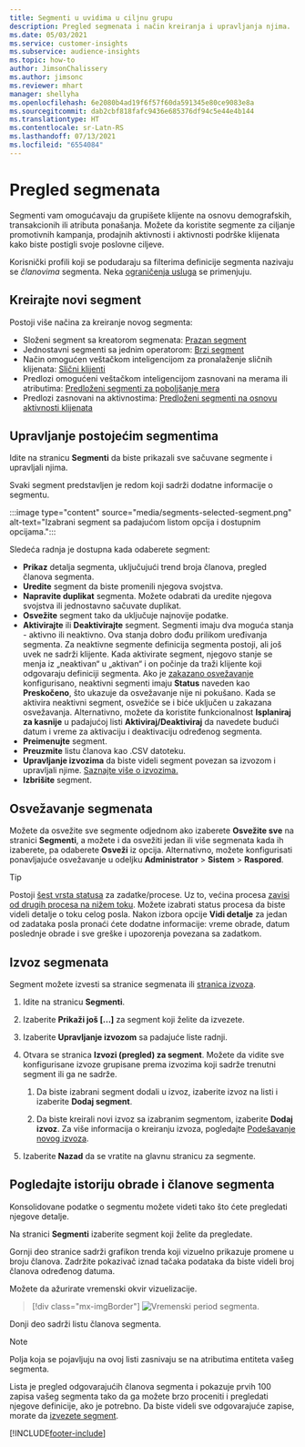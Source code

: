 ```yaml
---
title: Segmenti u uvidima u ciljnu grupu
description: Pregled segmenata i način kreiranja i upravljanja njima.
ms.date: 05/03/2021
ms.service: customer-insights
ms.subservice: audience-insights
ms.topic: how-to
author: JimsonChalissery
ms.author: jimsonc
ms.reviewer: mhart
manager: shellyha
ms.openlocfilehash: 6e2080b4ad19f6f57f60da591345e80ce9083e8a
ms.sourcegitcommit: dab2cbf818fafc9436e685376df94c5e44e4b144
ms.translationtype: HT
ms.contentlocale: sr-Latn-RS
ms.lasthandoff: 07/13/2021
ms.locfileid: "6554084"
---
```

# <a name="segments-overview"></a>Pregled segmenata

Segmenti vam omogućavaju da grupišete klijente na osnovu demografskih, transakcionih ili atributa ponašanja. Možete da koristite segmente za ciljanje promotivnih kampanja, prodajnih aktivnosti i aktivnosti podrške klijenata kako biste postigli svoje poslovne ciljeve.

Korisnički profili koji se podudaraju sa filterima definicije segmenta nazivaju se *članovima* segmenta. Neka [ograničenja usluga](service-limits.md) se primenjuju.

## <a name="create-a-new-segment"></a>Kreirajte novi segment

Postoji više načina za kreiranje novog segmenta: 

- Složeni segment sa kreatorom segmenata: [Prazan segment](segment-builder.md#create-a-new-segment)
- Jednostavni segmenti sa jednim operatorom: [Brzi segment](segment-builder.md#quick-segments)
- Način omogućen veštačkom inteligencijom za pronalaženje sličnih klijenata: [Slični klijenti](find-similar-customer-segments.md)
- Predlozi omogućeni veštačkom inteligencijom zasnovani na merama ili atributima: [Predloženi segmenti za poboljšanje mera](suggested-segments.md)
- Predlozi zasnovani na aktivnostima: [Predloženi segmenti na osnovu aktivnosti klijenata](suggested-segments-activity.md)

## <a name="manage-existing-segments"></a>Upravljanje postojećim segmentima

Idite na stranicu **Segmenti** da biste prikazali sve sačuvane segmente i upravljali njima.

Svaki segment predstavljen je redom koji sadrži dodatne informacije o segmentu.

:::image type="content" source="media/segments-selected-segment.png" alt-text="Izabrani segment sa padajućom listom opcija i dostupnim opcijama.":::

Sledeća radnja je dostupna kada odaberete segment:

- **Prikaz** detalja segmenta, uključujući trend broja članova, pregled članova segmenta.
- **Uredite** segment da biste promenili njegova svojstva.
- **Napravite duplikat** segmenta. Možete odabrati da uredite njegova svojstva ili jednostavno sačuvate duplikat.
- **Osvežite** segment tako da uključuje najnovije podatke.
- **Aktivirajte** ili **Deaktivirajte** segment. Segmenti imaju dva moguća stanja - aktivno ili neaktivno. Ova stanja dobro dođu prilikom uređivanja segmenta. Za neaktivne segmente definicija segmenta postoji, ali još uvek ne sadrži klijente. Kada aktivirate segment, njegovo stanje se menja iz „neaktivan“ u „aktivan“ i on počinje da traži klijente koji odgovaraju definiciji segmenta. Ako je [zakazano osvežavanje](system.md#schedule-tab) konfigurisano, neaktivni segmenti imaju **Status** naveden kao **Preskočeno**, što ukazuje da osvežavanje nije ni pokušano. Kada se aktivira neaktivni segment, osvežiće se i biće uključen u zakazana osvežavanja.
  Alternativno, možete da koristite funkcionalnost **Isplaniraj za kasnije** u padajućoj listi **Aktiviraj/Deaktiviraj** da navedete budući datum i vreme za aktivaciju i deaktivaciju određenog segmenta.
- **Preimenujte** segment.
- **Preuzmite** listu članova kao .CSV datoteku.
- **Upravljanje izvozima** da biste videli segment povezan sa izvozom i upravljali njime. [Saznajte više o izvozima.](export-destinations.md)
- **Izbrišite** segment.

## <a name="refresh-segments"></a>Osvežavanje segmenata

Možete da osvežite sve segmente odjednom ako izaberete **Osvežite sve** na stranici **Segmenti**, a možete i da osvežiti jedan ili više segmenata kada ih izaberete, pa odaberete **Osveži** iz opcija. Alternativno, možete konfigurisati ponavljajuće osvežavanje u odeljku **Administrator** > **Sistem** > **Raspored**.

> [!TIP]
> Postoji [šest vrsta statusa](system.md#status-types) za zadatke/procese. Uz to, većina procesa [zavisi od drugih procesa na nižem toku](system.md#refresh-policies). Možete izabrati status procesa da biste videli detalje o toku celog posla. Nakon izbora opcije **Vidi detalje** za jedan od zadataka posla pronaći ćete dodatne informacije: vreme obrade, datum poslednje obrade i sve greške i upozorenja povezana sa zadatkom.

## <a name="export-segments"></a>Izvoz segmenata

Segment možete izvesti sa stranice segmenata ili [stranica izvoza](export-destinations.md). 

1. Idite na stranicu **Segmenti**.

1. Izaberite **Prikaži još [...]** za segment koji želite da izvezete.

1. Izaberite **Upravljanje izvozom** sa padajuće liste radnji.

1. Otvara se stranica **Izvozi (pregled) za segment**. Možete da vidite sve konfigurisane izvoze grupisane prema izvozima koji sadrže trenutni segment ili ga ne sadrže.

   1. Da biste izabrani segment dodali u izvoz, izaberite izvoz na listi i izaberite **Dodaj segment**.

   1. Da biste kreirali novi izvoz sa izabranim segmentom, izaberite **Dodaj izvoz**. Za više informacija o kreiranju izvoza, pogledajte [Podešavanje novog izvoza](export-destinations.md#set-up-a-new-export).

1. Izaberite **Nazad** da se vratite na glavnu stranicu za segmente.

## <a name="view-processing-history-and-segment-members"></a>Pogledajte istoriju obrade i članove segmenta

Konsolidovane podatke o segmentu možete videti tako što ćete pregledati njegove detalje.

Na stranici **Segmenti** izaberite segment koji želite da pregledate.

Gornji deo stranice sadrži grafikon trenda koji vizuelno prikazuje promene u broju članova. Zadržite pokazivač iznad tačaka podataka da biste videli broj članova određenog datuma.

Možete da ažurirate vremenski okvir vizuelizacije.

> [!div class="mx-imgBorder"]
> ![Vremenski period segmenta.](media/segment-time-range.png "Vremenski period segmenta")

Donji deo sadrži listu članova segmenta.

> [!NOTE]
> Polja koja se pojavljuju na ovoj listi zasnivaju se na atributima entiteta vašeg segmenta.
>
>Lista je pregled odgovarajućih članova segmenta i pokazuje prvih 100 zapisa vašeg segmenta tako da ga možete brzo proceniti i pregledati njegove definicije, ako je potrebno. Da biste videli sve odgovarajuće zapise, morate da [izvezete segment](export-destinations.md).

[!INCLUDE[footer-include](../includes/footer-banner.md)] 
